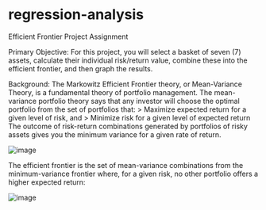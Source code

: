 # regression-analysis


Efficient Frontier Project Assignment

Primary Objective: For this project, you will select a basket of seven (7) assets, calculate their individual 
risk/return value, combine these into the efficient frontier, and then graph the results.



Background: The Markowitz Efficient Frontier theory, or Mean-Variance Theory, is a fundamental theory of
portfolio management. The mean-variance portfolio theory says that any investor will choose the optimal portfolio
from the set of portfolios that:
      > Maximize expected return for a given level of risk, and
      > Minimize risk for a given level of expected return
The outcome of risk-return combinations generated by portfolios of risky assets gives you the minimum variance for a given rate of return.

![image](https://user-images.githubusercontent.com/113402328/210157136-e25f87fc-407d-4551-bde0-0cfe7e961256.png)


The efficient frontier is the set of mean-variance combinations from the minimum-variance frontier where, for a
given risk, no other portfolio offers a higher expected return:

![image](https://user-images.githubusercontent.com/113402328/210157143-f7224118-fc4a-4036-a725-4ac71f523c89.png)

